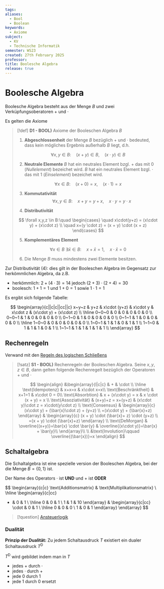 ```yaml
---
tags: 
aliases:
  - Bool
  - Boolean
keywords:
  - Axiome
subject:
  - KV
  - Technische Informatik
semester: WS23
created: 27th February 2025
professor: 
title: Boolesche Algebra
release: true
---
```


# Boolesche Algebra

Boolesche Algebra besteht aus der Menge $B$ und zwei Verküpfungsoberatoren $+$ und $\cdot$

Es gelten die Axiome

> [!def] **D1 - BOOL)** Axiome der Booleschen Algebra $B$
> 
> 1. **Abgeschlossenheit** der Menge $B$ bezüglich $+$ und $\cdot$ bedeuted, dass kein mögliches Ergebnis außerhalb $B$ liegt, d.h.
> 
> $$ \forall x,y \in B: \quad (x+y) \in B, \quad (x\cdot y) \in B $$
> 
> 2. **Neutrale Elemente**
> $B$ hat ein neutrales Element bzgl. $+$ das mit $0$ (*Nullelement*) bezeichet wird.
> $B$ hat ein neutrales Element bzgl. $\cdot$ das mit $1$ (*Einselement*) bezeichet wird.
> 
> $$ \forall x \in B: \quad (x+0) = x, \quad (x\cdot 1) = x $$
> 
> 3. **Kommutativität**
> $$ \forall x,y \in B: \quad x+y = y+x, \quad x\cdot y = y\cdot x $$
> 
> 4. **Distributivität**
> 
> $$
> \forall x,y,z \in B:\quad
> \begin{cases}
> \quad x\cdot(y+z) = (x\cdot y) + (x\cdot z) \\
>  \quad x+(y \cdot z) = (x + y) \cdot (x + z)
> \end{cases}
> $$
>
> 5. **Komplementäres Element**
> 
> $$
> \forall x \in B ~\exists \bar{x} \in B : \quad x + \bar{x} =1, \quad x \cdot \bar{x} =0
> $$
> 
> 6. Die Menge $B$ muss mindestens zwei Elemente besitzen.

Zur Distributivität (4): dies gilt in der Booleschen Algebra im Gegensatz zur herkömmlichen Algebra, da z.B.

- herkömmlich: $2+(4\cdot 3) = 14$ jedoch $(2+3)\cdot (2+ 4)=30$ 
- boolesch: $1+1=1$ und $1+0=1$ sowie $1\cdot 1=1$

Es ergibt sich folgende Tabelle:

$$
\begin{array}{c||c|c||cc||c}
x~y~z & y+z & x\cdot (y+z) & x\cdot y & x\cdot z & (x\cdot y) + (x\cdot z) \\ \hline
0~0~0 & 0 & 0 & 0 & 0 & 0 \\
0~0~1 & 1 & 0 & 0 & 0 & 0 \\
0~1~0 & 1 & 0 & 0 & 0 & 0 \\
0~1~1 & 1 & 0 & 0 & 0 & 0 \\ \hline
1~0~0 & 0 & 0 & 0 & 0 & 0 \\
1~0~1 & 1 & 1 & 0 & 1 & 1 \\
1~1~0 & 1 & 1 & 1 & 0 & 1 \\
1~1~1 & 1 & 1 & 1 & 1 & 1 \\
\end{array}
$$

## Rechenregeln

Verwand mit den [Regeln des logischen Schließens](../Logik/Regeln%20des%20logischen%20Schließens.md)

> [!satz] **S1 - BOOL)** Rechenregeln der Booleschen Algebra.
> Seine $x,y,z \in B$, dann gelten folgende Rechenregelt bezüglich der Operatoren $+$ und $\cdot$
>
> $$
> \begin{align}
> &\begin{array}{l|c|c}
>  & + & \cdot \\ \hline
> \text{Idempotenz} & x+x=x & x\cdot x=x\\ 
> \text{Beschränktheit} & x+1=1 & x\cdot 0 = 0\\
> \text{Absorbtion} & x + (x\cdot y) = x & x \cdot (x + y) = x \\
> \text{Assoziativität} & (x+y)+z = x+(y+z) & (x\cdot y)\cdot z = x\cdot(y\cdot z) \\
> \text{Consensus} & \begin{array}{c}
> (x\cdot y) + (\bar{x}\cdot z) + (y+z)  \\
> =(x\cdot y) + (\bar{x}+z)
> \end{array} & \begin{array}{c}
> (x + y) \cdot (\bar{x}+ z) \cdot (y+z)  \\
> =(x + y) \cdot (\bar{x}+z)
> \end{array} \\ 
> \text{DeMorgan} & \overline{(x+y)}=\bar{x} \cdot \bar{y} & \overline{(x\cdot y)}=\bar{x} + \bar{y}\\
> \end{array}\\ \\
> &\text{Involution}\qquad \overline{(\bar{x})}=x
> \end{align}
> $$

## Schaltalgebra

Die Schaltalgebra ist eine spezielle version der Booleschen Algebra, bei der die Menge $B=\left\{ 0,1 \right\}$ ist.

Der Name des Operators $\cdot$ ist **UND** und $+$ ist **ODER**

$$
\begin{array}{c|c}
\text{Additionsmatrix} & \text{Multiplikationsmatrix} \\
\hline
\begin{array}{c|cc}
+ & 0 & 1 \\ \hline
0 & 0 & 1 \\ 1 & 1 & 10
\end{array} &
\begin{array}{c|cc}
\cdot & 0 & 1 \\ \hline
0 & 0 & 0 \\ 1 & 0 & 1
\end{array}
\end{array}
$$

> [!question] [Ansteuerlogik](Ansteuerlogik.md)

### Dualität

**Prinzip der Dualität:** Zu jedem Schaltausdruck $T$ existiert ein dualer Schaltausdruck $T^\mathrm{D}$

$T^\mathrm{D}$ wird gebildet indem man in $T$

- jedes $+$ durch $\cdot$
- jedes $\cdot$ durch $+$
- jede $0$ durch $1$
- jede $1$ durch $0$ ersetzt


